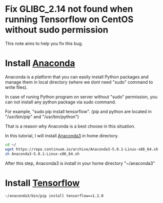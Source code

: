 # Fix GLIBC_2.14 not found when running Tensorflow on CentOS without sudo permission
This note aims to help you fix this bug.

# Install [Anaconda](https://www.anaconda.com)
Anaconda is a platform that you can easily install Python packages and manage them in local directory (where we dont need "sudo" command to write files).

In case of runing Python program on server without "sudo" permission, you can not install any python package via sudo command.

For example, "sudo pip install tensorflow". (pip and python are located in "/usr/bin/pip" and "/usr/bin/python")

That is a reason why Anaconda is a best choose in this situation.

In this tutorial, I will install [Anaconda3](https://www.anaconda.com/download/#linux) in home directory.

```bash
cd ~/
wget https://repo.continuum.io/archive/Anaconda3-5.0.1-Linux-x86_64.sh
sh Anaconda3-5.0.1-Linux-x86_64.sh
```

After this step, Anaconda3 is install in your home directory "~/anaconda3"

# Install [Tensorflow](https://www.tensorflow.org/)
```bash
~/anaconda3/bin/pip install tensorflow==1.2.0
```


